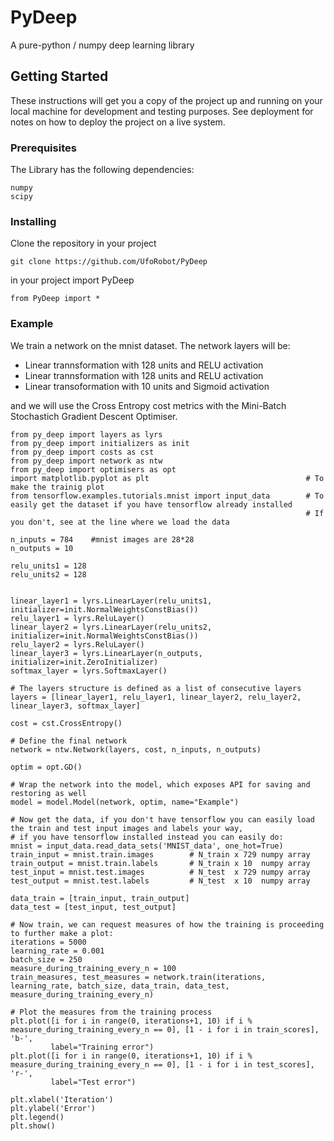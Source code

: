 # PyDeep

A pure-python / numpy deep learning library

## Getting Started

These instructions will get you a copy of the project up and running on your local machine for development and testing purposes. See deployment for notes on how to deploy the project on a live system.

### Prerequisites

The Library has the following dependencies:

```
numpy
scipy
```

### Installing

Clone the repository in your project

```
git clone https://github.com/UfoRobot/PyDeep
```

in your project import PyDeep

```
from PyDeep import *
```

### Example
We train a network on the mnist dataset. The network layers will be:
- Linear trannsformation with 128 units and RELU activation
- Linear trannsformation with 128 units and RELU activation
- Linear transoformation with 10 units and Sigmoid activation

and we will use the Cross Entropy cost metrics with the Mini-Batch Stochastich Gradient Descent Optimiser.

```
from py_deep import layers as lyrs
from py_deep import initializers as init
from py_deep import costs as cst
from py_deep import network as ntw
from py_deep import optimisers as opt
import matplotlib.pyplot as plt                                   # To make the trainig plot 
from tensorflow.examples.tutorials.mnist import input_data        # To easily get the dataset if you have tensorflow already installed
                                                                  # If you don't, see at the line where we load the data

n_inputs = 784    #mnist images are 28*28
n_outputs = 10

relu_units1 = 128
relu_units2 = 128


linear_layer1 = lyrs.LinearLayer(relu_units1, initializer=init.NormalWeightsConstBias())
relu_layer1 = lyrs.ReluLayer()
linear_layer2 = lyrs.LinearLayer(relu_units2, initializer=init.NormalWeightsConstBias())
relu_layer2 = lyrs.ReluLayer()
linear_layer3 = lyrs.LinearLayer(n_outputs, initializer=init.ZeroInitializer)
softmax_layer = lyrs.SoftmaxLayer()

# The layers structure is defined as a list of consecutive layers
layers = [linear_layer1, relu_layer1, linear_layer2, relu_layer2, linear_layer3, softmax_layer]

cost = cst.CrossEntropy()

# Define the final network
network = ntw.Network(layers, cost, n_inputs, n_outputs)

optim = opt.GD()

# Wrap the network into the model, which exposes API for saving and restoring as well
model = model.Model(network, optim, name="Example")

# Now get the data, if you don't have tensorflow you can easily load the train and test input images and labels your way,
# if you have tensorflow installed instead you can easily do:
mnist = input_data.read_data_sets('MNIST_data', one_hot=True)
train_input = mnist.train.images        # N_train x 729 numpy array
train_output = mnist.train.labels       # N_train x 10  numpy array
test_input = mnist.test.images          # N_test  x 729 numpy array
test_output = mnist.test.labels         # N_test  x 10  numpy array

data_train = [train_input, train_output]
data_test = [test_input, test_output]

# Now train, we can request measures of how the training is proceeding to further make a plot:
iterations = 5000
learning_rate = 0.001
batch_size = 250
measure_during_training_every_n = 100
train_measures, test_measures = network.train(iterations, learning_rate, batch_size, data_train, data_test, measure_during_training_every_n)

# Plot the measures from the training process
plt.plot([i for i in range(0, iterations+1, 10) if i % measure_during_training_every_n == 0], [1 - i for i in train_scores], 'b-',
         label="Training error")
plt.plot([i for i in range(0, iterations+1, 10) if i % measure_during_training_every_n == 0], [1 - i for i in test_scores], 'r-',
         label="Test error")

plt.xlabel('Iteration')
plt.ylabel('Error')
plt.legend()
plt.show()

```
